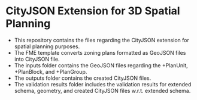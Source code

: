 # CityJSON Extension for 3D Spatial Planning
- This repository contains the files regarding the CityJSON extension for spatial planning purposes.
- The FME template converts zoning plans formatted as GeoJSON files into CityJSON file.
- The inputs folder contains the GeoJSON files regarding the +PlanUnit, +PlanBlock, and +PlanGroup.
- The outputs folder contains the created CityJSON files.
- The validation results folder includes the validation results for extended schema, geometry, and created CityJSON files w.r.t. extended schema.

